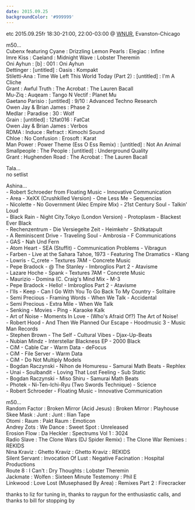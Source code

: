 ```yaml
---
date: 2015.09.25
backgroundColor: '#999999'
---
```


etc 2015.09.25fr 18:30-21:00, 22:00-03:00 @ [WNUR](http://www.wnur.org/), Evanston-Chicago  

m50...  
Cubenx featuring Cyane : Drizzling Lemon Pearls : Elegiac : Infine  
Imre Kiss : Caeland : Midnight Wave : Lobster Theremin  
Oni Ayhun : \[b\] : 001 : Oni Ayhun  
Dettinger : \[untitled\] : Oasis : Kompakt  
Stiletti-Ana : Time We Left This World Today (Part 2) : \[untitled\] : I'm A Cliche  
Grant : Awful Truth : The Acrobat : The Lauren Bacall  
Mu-Ziq : Auqeam : Tango N Vectif : Planet Mu  
Gaetano Parisio : \[untitled\] : 9/10 : Advanced Techno Research  
Owen Jay & Brian James : Phase 2  
Medlar : Paradise : 30 : Wolf  
Grain : \[untitled\] : 12fat016 : FatCat  
Owen Jay & Brian James : Verbos  
RDMA : Induce : Refract : Kimochi Sound  
Chloe : No Confusion : Erosoft : Karat  
Man Power : Power Theme (Ess O Ess Remix) : \[untitled\] : Not An Animal  
Smallpeople : The People : \[untitled\] : Underground Quality  
Grant : Hughenden Road : The Acrobat : The Lauren Bacall  

Tala...  
no setlist  

Ashina...  
\- Robert Schroeder from Floating Music - Innovative Communication  
\- Area - XeXX (Crushkilled Version) - One Less Me - Sequencias  
\- Nicolette - No Government (Alec Empire Mix) - 21st Century Soul - Talkin' Loud  
\- Black Rain - Night City.Tokyo (London Version) - Protoplasm - Blackest Ever Black  
\- Rechenzentrum - Die Versiegelte Zeit - Heimkehr - Shitkatapult  
\- A Reminiscent Drive - Traveling Soul - Ambrosia - F Communications  
\- GAS - Nah Und Fern  
\- Atom Heart - SEA (Stuffit) - Communication Problems - Vibragun  
\- Farben - Live at the Sahara Tahoe, 1973 - Featuring The Dramatics - Klang  
\- Lowris - C\_crete - Textures 7AM - Concrete Music  
\- Pepe Bradock - @ The Stanley - Imbroglios Part 2 - Atavisme  
\- Lazare Hoche - Spank - Textures 7AM - Concrete Music  
\- Maurizio - Domina (C. Craig's Mind Mix - M-3  
\- Pepe Bradock - Hello! - Imbroglios Part 2 - Atavisme  
\- I'lls - Keep - Can I Go With You To Go Back To My Country - Solitaire  
\- Semi Precious - Framing Words - When We Talk - Accidental  
\- Semi Precious - Extra Mile - When We Talk  
\- Senking - Movies - Ping - Karaoke Kalk  
\- Art of Noise - Moments In Love - (Who's Afraid Of?) The Art of Noise!  
\- Robert Hood - And Then We Planned Our Escape - Hoodmusic 3 - Music Man Records  
\- Stephen Brown - The Self - Cultural Vibes - Djax-Up-Beats  
\- Nubian Mindz - Interstellar Blackness EP - 2000 Black  
\- CiM - Cable Car - Warm Data - deFocus  
\- CiM - File Server - Warm Data  
\- CiM - Do Not Multiply Models  
\- Bogdan Raczynski - Nihon de Homuresu - Samurai Math Beats - Rephlex  
\- Unai - Soulbandit - Loving That Lost Feeling - Sub Static  
\- Bogdan Raczynski - Miso Shiru - Samurai Math Beats  
\- Photek - Ni-Ten-Ichi-Ryu (Two Swords Technique) - Science  
\- Robert Schroeder - Floating Music - Innovative Communication  

m50...  
Random Factor : Broken Mirror (Acid Jesus) : Broken Mirror : Playhouse  
Skee Mask : Junt : Junt : Ilian Tape  
Otomi : Raum : Pakt Raum : Emoticon  
Andrey Zots : We Dance : Sweet Spot : Unreleased  
Erosion Flow : Da Heckler : Spectrums Vol 1 : 3024  
Radio Slave : The Clone Wars (DJ Spider Remix) : The Clone War Remixes : REKIDS  
Nina Kraviz : Ghetto Kraviz : Ghetto Kraviz : REKIDS  
Silent Servant : Invocation Of Lust : Negative Facination : Hospital Productions  
Route 8 : I Can't : Dry Thoughts : Lobster Theremin  
Jackmate : Wolfen : Sixteen Minute Testemony : Phil E  
Linkwood : Love Lost (Musephased By Area) : Remixes Part 2 : Firecracker  

thanks to liz for tuning in, thanks to raygun for the enthusiastic calls, and thanks to bill for stopping by